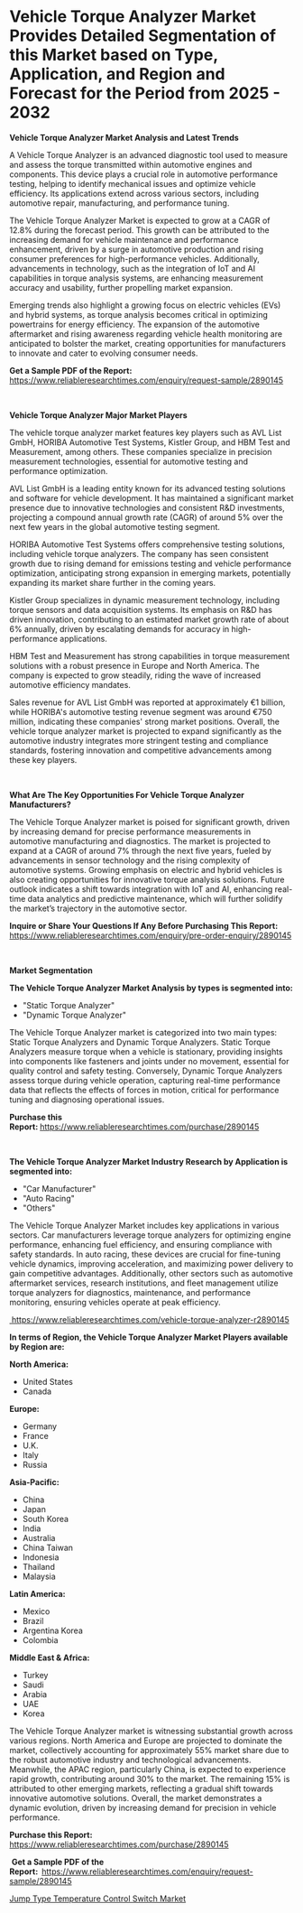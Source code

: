 <p><h1>Vehicle Torque Analyzer Market Provides Detailed Segmentation of this Market based on Type, Application, and Region and Forecast for the Period from 2025 - 2032</h1></p><p><strong>Vehicle Torque Analyzer Market Analysis and Latest Trends</strong></p>
<p><p>A Vehicle Torque Analyzer is an advanced diagnostic tool used to measure and assess the torque transmitted within automotive engines and components. This device plays a crucial role in automotive performance testing, helping to identify mechanical issues and optimize vehicle efficiency. Its applications extend across various sectors, including automotive repair, manufacturing, and performance tuning.</p><p>The Vehicle Torque Analyzer Market is expected to grow at a CAGR of 12.8% during the forecast period. This growth can be attributed to the increasing demand for vehicle maintenance and performance enhancement, driven by a surge in automotive production and rising consumer preferences for high-performance vehicles. Additionally, advancements in technology, such as the integration of IoT and AI capabilities in torque analysis systems, are enhancing measurement accuracy and usability, further propelling market expansion.</p><p>Emerging trends also highlight a growing focus on electric vehicles (EVs) and hybrid systems, as torque analysis becomes critical in optimizing powertrains for energy efficiency. The expansion of the automotive aftermarket and rising awareness regarding vehicle health monitoring are anticipated to bolster the market, creating opportunities for manufacturers to innovate and cater to evolving consumer needs.</p></p>
<p><strong>Get a Sample PDF of the Report:&nbsp;</strong> <a href="https://www.reliableresearchtimes.com/enquiry/request-sample/2890145?utm_campaign=3190&utm_medium=2&utm_source=Github&utm_content=ia&utm_term=14032025&utm_id=vehicle-torque-analyzer">https://www.reliableresearchtimes.com/enquiry/request-sample/2890145</a></p>
<p>&nbsp;</p>
<p><strong>Vehicle Torque Analyzer Major Market Players</strong></p>
<p><p>The vehicle torque analyzer market features key players such as AVL List GmbH, HORIBA Automotive Test Systems, Kistler Group, and HBM Test and Measurement, among others. These companies specialize in precision measurement technologies, essential for automotive testing and performance optimization.</p><p>AVL List GmbH is a leading entity known for its advanced testing solutions and software for vehicle development. It has maintained a significant market presence due to innovative technologies and consistent R&D investments, projecting a compound annual growth rate (CAGR) of around 5% over the next few years in the global automotive testing segment.</p><p>HORIBA Automotive Test Systems offers comprehensive testing solutions, including vehicle torque analyzers. The company has seen consistent growth due to rising demand for emissions testing and vehicle performance optimization, anticipating strong expansion in emerging markets, potentially expanding its market share further in the coming years.</p><p>Kistler Group specializes in dynamic measurement technology, including torque sensors and data acquisition systems. Its emphasis on R&D has driven innovation, contributing to an estimated market growth rate of about 6% annually, driven by escalating demands for accuracy in high-performance applications.</p><p>HBM Test and Measurement has strong capabilities in torque measurement solutions with a robust presence in Europe and North America. The company is expected to grow steadily, riding the wave of increased automotive efficiency mandates.</p><p>Sales revenue for AVL List GmbH was reported at approximately €1 billion, while HORIBA's automotive testing revenue segment was around €750 million, indicating these companies' strong market positions. Overall, the vehicle torque analyzer market is projected to expand significantly as the automotive industry integrates more stringent testing and compliance standards, fostering innovation and competitive advancements among these key players.</p></p>
<p>&nbsp;</p>
<p><strong>What Are The Key Opportunities For Vehicle Torque Analyzer Manufacturers?</strong></p>
<p><p>The Vehicle Torque Analyzer market is poised for significant growth, driven by increasing demand for precise performance measurements in automotive manufacturing and diagnostics. The market is projected to expand at a CAGR of around 7% through the next five years, fueled by advancements in sensor technology and the rising complexity of automotive systems. Growing emphasis on electric and hybrid vehicles is also creating opportunities for innovative torque analysis solutions. Future outlook indicates a shift towards integration with IoT and AI, enhancing real-time data analytics and predictive maintenance, which will further solidify the market’s trajectory in the automotive sector.</p></p>
<p><strong>Inquire or Share Your Questions If Any Before Purchasing This Report:</strong> <a href="https://www.reliableresearchtimes.com/enquiry/pre-order-enquiry/2890145?utm_campaign=3190&utm_medium=2&utm_source=Github&utm_content=ia&utm_term=14032025&utm_id=vehicle-torque-analyzer">https://www.reliableresearchtimes.com/enquiry/pre-order-enquiry/2890145</a></p>
<p>&nbsp;</p>
<p><strong>Market Segmentation</strong></p>
<p><strong>The Vehicle Torque Analyzer Market Analysis by types is segmented into:</strong></p>
<p><ul><li>"Static Torque Analyzer"</li><li>"Dynamic Torque Analyzer"</li></ul></p>
<p><p>The Vehicle Torque Analyzer market is categorized into two main types: Static Torque Analyzers and Dynamic Torque Analyzers. Static Torque Analyzers measure torque when a vehicle is stationary, providing insights into components like fasteners and joints under no movement, essential for quality control and safety testing. Conversely, Dynamic Torque Analyzers assess torque during vehicle operation, capturing real-time performance data that reflects the effects of forces in motion, critical for performance tuning and diagnosing operational issues.</p></p>
<p><strong>Purchase this Report:&nbsp;</strong><a href="https://www.reliableresearchtimes.com/purchase/2890145?utm_campaign=3190&utm_medium=2&utm_source=Github&utm_content=ia&utm_term=14032025&utm_id=vehicle-torque-analyzer">https://www.reliableresearchtimes.com/purchase/2890145</a></p>
<p>&nbsp;</p>
<p><strong>The Vehicle Torque Analyzer Market Industry Research by Application is segmented into:</strong></p>
<p><ul><li>"Car Manufacturer"</li><li>"Auto Racing"</li><li>"Others"</li></ul></p>
<p><p>The Vehicle Torque Analyzer Market includes key applications in various sectors. Car manufacturers leverage torque analyzers for optimizing engine performance, enhancing fuel efficiency, and ensuring compliance with safety standards. In auto racing, these devices are crucial for fine-tuning vehicle dynamics, improving acceleration, and maximizing power delivery to gain competitive advantages. Additionally, other sectors such as automotive aftermarket services, research institutions, and fleet management utilize torque analyzers for diagnostics, maintenance, and performance monitoring, ensuring vehicles operate at peak efficiency.</p></p>
<p><a href="https://www.reliableresearchtimes.com/vehicle-torque-analyzer-r2890145?utm_campaign=3190&utm_medium=2&utm_source=Github&utm_content=ia&utm_term=14032025&utm_id=vehicle-torque-analyzer">&nbsp;https://www.reliableresearchtimes.com/vehicle-torque-analyzer-r2890145</a></p>
<p><strong>In terms of Region, the Vehicle Torque Analyzer Market Players available by Region are:</strong></p>
<p>
    <p> <strong> North America: </strong>
        <ul>
            <li>United States</li>
            <li>Canada</li>
        </ul>
        </p> 
    <p> <strong> Europe: </strong>
        <ul>
            <li>Germany</li>
            <li>France</li>
            <li>U.K.</li>
            <li>Italy</li>
            <li>Russia</li>
        </ul>
        </p> 
    <p> <strong> Asia-Pacific: </strong>
        <ul>
            <li>China</li>
            <li>Japan</li>
            <li>South Korea</li>
            <li>India</li>
            <li>Australia</li>
            <li>China Taiwan</li>
            <li>Indonesia</li>
            <li>Thailand</li>
            <li>Malaysia</li>
        </ul>
        </p> 
    <p> <strong> Latin America: </strong>
        <ul>
            <li>Mexico</li>
            <li>Brazil</li>
            <li>Argentina Korea</li>
            <li>Colombia</li>
        </ul>
        </p> 
    <p> <strong> Middle East & Africa: </strong>
        <ul>
            <li>Turkey</li>
            <li>Saudi</li>
            <li>Arabia</li>
            <li>UAE</li>
            <li>Korea</li>
        </ul>
    </p>
    </p>
<p><p>The Vehicle Torque Analyzer market is witnessing substantial growth across various regions. North America and Europe are projected to dominate the market, collectively accounting for approximately 55% market share due to the robust automotive industry and technological advancements. Meanwhile, the APAC region, particularly China, is expected to experience rapid growth, contributing around 30% to the market. The remaining 15% is attributed to other emerging markets, reflecting a gradual shift towards innovative automotive solutions. Overall, the market demonstrates a dynamic evolution, driven by increasing demand for precision in vehicle performance.</p></p>
<p><strong>Purchase this Report: </strong><a href="https://www.reliableresearchtimes.com/purchase/2890145?utm_campaign=3190&utm_medium=2&utm_source=Github&utm_content=ia&utm_term=14032025&utm_id=vehicle-torque-analyzer">https://www.reliableresearchtimes.com/purchase/2890145</a></p>
<p>&nbsp;<strong>Get a Sample PDF of the Report:&nbsp;&nbsp;</strong><a href="https://www.reliableresearchtimes.com/enquiry/request-sample/2890145?utm_campaign=3190&utm_medium=2&utm_source=Github&utm_content=ia&utm_term=14032025&utm_id=vehicle-torque-analyzer">https://www.reliableresearchtimes.com/enquiry/request-sample/2890145</a></p>
<p><strong></strong></p>
<p><p><a href="https://github.com/krulicfidura/Market-Research-Report-List-1/blob/main/jump-type-temperature-control-switch-market.md?utm_campaign=3190&utm_medium=2&utm_source=Github&utm_content=ia&utm_term=14032025&utm_id=vehicle-torque-analyzer">Jump Type Temperature Control Switch Market</a></p></p>